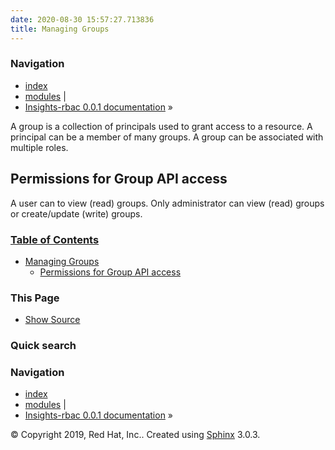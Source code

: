 ```yaml
---
date: 2020-08-30 15:57:27.713836
title: Managing Groups
---
```

### Navigation

  - [index](../../genindex/ "General Index")
  - [modules](../../py-modindex/ "Python Module Index") |
  - [Insights-rbac 0.0.1 documentation](../../index/) »


A group is a collection of principals used to grant access to a
resource. A principal can be a member of many groups. A group can be
associated with multiple roles.

## Permissions for Group API access

A user can to view (read) groups. Only administrator can view (read)
groups or create/update (write) groups.

### [Table of Contents](../../index/)

  - [Managing Groups](#)
      - [Permissions for Group API
        access](#permissions-for-group-api-access)

### This Page

  - [Show Source](../../_sources/management/group.rst.txt)

### Quick search

### Navigation

  - [index](../../genindex/ "General Index")
  - [modules](../../py-modindex/ "Python Module Index") |
  - [Insights-rbac 0.0.1 documentation](../../index/) »

© Copyright 2019, Red Hat, Inc.. Created using
[Sphinx](http://sphinx-doc.org/) 3.0.3.